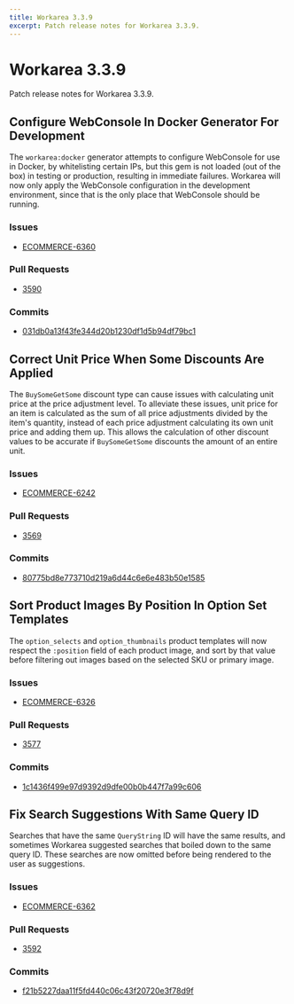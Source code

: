 ```yaml
---
title: Workarea 3.3.9
excerpt: Patch release notes for Workarea 3.3.9.
---
```


# Workarea 3.3.9

Patch release notes for Workarea 3.3.9.

## Configure WebConsole In Docker Generator For Development

The `workarea:docker` generator attempts to configure WebConsole for use in
Docker, by whitelisting certain IPs, but this gem is not loaded (out of
the box) in testing or production, resulting in immediate failures.
Workarea will now only apply the WebConsole configuration in the
development environment, since that is the only place that WebConsole
should be running.

### Issues

- [ECOMMERCE-6360](https://jira.tools.weblinc.com/browse/ECOMMERCE-6360)

### Pull Requests

- [3590](https://stash.tools.weblinc.com/projects/WL/repos/workarea/pull-requests/3590/overview)

### Commits

- [031db0a13f43fe344d20b1230df1d5b94df79bc1](https://stash.tools.weblinc.com/projects/WL/repos/workarea/commits/031db0a13f43fe344d20b1230df1d5b94df79bc1)


## Correct Unit Price When Some Discounts Are Applied

The `BuySomeGetSome` discount type can cause issues with calculating unit
price at the price adjustment level. To alleviate these issues, unit
price for an item is calculated as the sum of all price adjustments
divided by the item's quantity, instead of each price adjustment
calculating its own unit price and adding them up. This allows the
calculation of other discount values to be accurate if `BuySomeGetSome`
discounts the amount of an entire unit.

### Issues

- [ECOMMERCE-6242](https://jira.tools.weblinc.com/browse/ECOMMERCE-6242)

### Pull Requests

- [3569](https://stash.tools.weblinc.com/projects/WL/repos/workarea/pull-requests/3569/overview)

### Commits

- [80775bd8e773710d219a6d44c6e6e483b50e1585](https://stash.tools.weblinc.com/projects/WL/repos/workarea/commits/80775bd8e773710d219a6d44c6e6e483b50e1585)


## Sort Product Images By Position In Option Set Templates

The `option_selects` and `option_thumbnails` product templates will now
respect the `:position` field of each product image, and sort by that value
before filtering out images based on the selected SKU or primary image.

### Issues

- [ECOMMERCE-6326](https://jira.tools.weblinc.com/browse/ECOMMERCE-6326)

### Pull Requests

- [3577](https://stash.tools.weblinc.com/projects/WL/repos/workarea/pull-requests/3577/overview)

### Commits

- [1c1436f499e97d9392d9dfe00b0b447f7a99c606](https://stash.tools.weblinc.com/projects/WL/repos/workarea/commits/1c1436f499e97d9392d9dfe00b0b447f7a99c606)


## Fix Search Suggestions With Same Query ID

Searches that have the same `QueryString` ID will have the same
results, and sometimes Workarea suggested searches that boiled down to
the same query ID. These searches are now omitted before being rendered
to the user as suggestions.

### Issues

- [ECOMMERCE-6362](https://jira.tools.weblinc.com/browse/ECOMMERCE-6362)

### Pull Requests

- [3592](https://stash.tools.weblinc.com/projects/WL/repos/workarea/pull-requests/3592/overview)

### Commits

- [f21b5227daa11f5fd440c06c43f20720e3f78d9f](https://stash.tools.weblinc.com/projects/WL/repos/workarea/commits/f21b5227daa11f5fd440c06c43f20720e3f78d9f)


